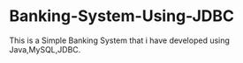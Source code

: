 # Banking-System-Using-JDBC
 This is a Simple Banking System that i have developed using Java,MySQL,JDBC.
